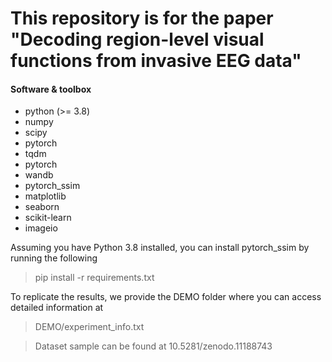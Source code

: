 # This repository is for the paper "Decoding region-level visual functions from invasive EEG data"




#### Software & toolbox

* python (>= 3.8)
* numpy
* scipy
* pytorch
* tqdm
* pytorch
* wandb
* pytorch_ssim
* matplotlib
* seaborn
* scikit-learn
* imageio

Assuming you have Python 3.8 installed, you can install pytorch_ssim by running the following
> pip install -r requirements.txt

To replicate the results, we provide the DEMO folder where you can access detailed information at
> DEMO/experiment_info.txt

> Dataset sample can be found at 10.5281/zenodo.11188743

